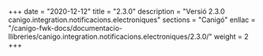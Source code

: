 +++
date        = "2020-12-12"
title       = "2.3.0"
description = "Versió 2.3.0 canigo.integration.notificacions.electroniques"
sections    = "Canigó"
enllac		= "/canigo-fwk-docs/documentacio-llibreries/canigo.integration.notificacions.electroniques/2.3.0/"
weight		= 2
+++
